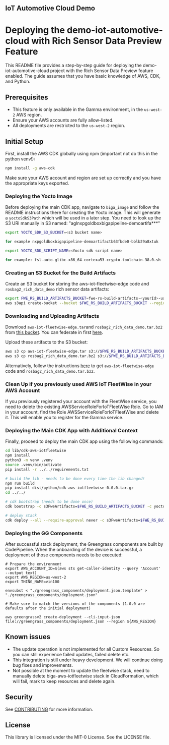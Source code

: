 ## IoT Automotive Cloud Demo

# Deploying the demo-iot-automotive-cloud with Rich Sensor Data Preview Feature

This README file provides a step-by-step guide for deploying the demo-iot-automotive-cloud project with the Rich Sensor Data Preview feature enabled. The guide assumes that you have basic knowledge of AWS, CDK, and Python.

## Prerequisites

- This feature is only available in the Gamma environment, in the `us-west-2` AWS region.
- Ensure your AWS accounts are fully allow-listed.
- All deployments are restricted to the `us-west-2` region.

## Initial Setup

First, install the AWS CDK globally using npm (important not do this in the python venv!):

```bash
npm install -g aws-cdk
```

Make sure your AWS account and region are set up correctly and you have the appropriate keys exported.


### Deploying the Yocto Image

Before deploying the main CDK app, navigate to `biga_image` and follow the README instructions there for creating the Yocto image. This will generate a `yoctoSdkS3Path` which will be used in a later step. You need to look up the S3 URI manually in S3 named: "aglnxpgoldboxbigapipeline-demoartifa***"
```bash
export YOCTO_SDK_S3_BUCKET=<s3 bucket name>

for example nxpgoldboxbigapipeline-demoartifactb63fbde0-bblb29a8xtuk
```

```bash
export YOCTO_SDK_SCRIPT_NAME=<Yocto sdk script name> 

for example: fsl-auto-glibc-x86_64-cortexa53-crypto-toolchain-38.0.sh
```

### Creating an S3 Bucket for the Build Artifacts

Create an S3 bucket for storing the aws-iot-fleetwise-edge code and `rosbag2_rich_data_demo` rich sensor data artifacts:

```bash
export FWE_RS_BUILD_ARTIFACTS_BUCKET=fwe-rs-build-artifacts-<yourId>-us-west-2
aws s3api create-bucket --bucket $FWE_RS_BUILD_ARTIFACTS_BUCKET --region us-west-2 --create-bucket-configuration LocationConstraint=us-west-2
```

### Downloading and Uploading Artifacts

Download `aws-iot-fleetwise-edge.tar`and `rosbag2_rich_data_demo.tar.bz2` from [this bucket](https://s3.console.aws.amazon.com/s3/buckets/fwe-rs-build-artifacts-us-west-2?region=us-west-2&tab=objects#).
You can federate in first [here](https://isengard.amazon.com/federate?account=920355565112&role=Admin).

Upload these artifacts to the S3 bucket:

```bash
aws s3 cp aws-iot-fleetwise-edge.tar s3://$FWE_RS_BUILD_ARTIFACTS_BUCKET
aws s3 cp rosbag2_rich_data_demo.tar.bz2 s3://$FWE_RS_BUILD_ARTIFACTS_BUCKET
```

Alternatively, follow the instructions [here](https://gitlab.aws.dev/aws-iot-automotive/IoTAutobahnVehicleAgent/-/blob/mainline/docs/vision-system-data/vision-system-data-demo.md#obtain-the-fwe-code-for-vision-system-data) to get `aws-iot-fleetwise-edge` code and `rosbag2_rich_data_demo.tar.bz2`.


### Clean Up if you previously used AWS IoT FleetWise in your AWS Account

If you previously registered your account with the FleetWise service, you need to delete the existing AWSServiceRoleForIoTFleetWise Role. Go to IAM in your account, find the Role AWSServiceRoleForIoTFleetWise and delete it. This will enable you to register for the Gamma service.

### Deploying the Main CDK App with Additional Context

Finally, proceed to deploy the main CDK app using the following commands:

```bash
cd lib/cdk-aws-iotfleetwise
npm install
python3 -m venv .venv
source .venv/bin/activate
pip install -r ../../requirements.txt

# build the lib - needs to be done every time the lib changed!
npm run build
pip install dist/python/cdk-aws-iotfleetwise-0.0.0.tar.gz
cd ../../

# cdk bootstrap (needs to be done once)
cdk bootstrap -c s3FweArtifacts=$FWE_RS_BUILD_ARTIFACTS_BUCKET -c yoctoSdkS3Path=$YOCTO_SDK_S3_BUCKET -c yoctoSdkScriptName=$YOCTO_SDK_SCRIPT_NAME

# deploy stack
cdk deploy --all --require-approval never -c s3FweArtifacts=$FWE_RS_BUILD_ARTIFACTS_BUCKET -c yoctoSdkS3Path=$YOCTO_SDK_S3_BUCKET -c yoctoSdkScriptName=$YOCTO_SDK_SCRIPT_NAME
```

### Deploying the GG Components

After successful stack deployment, the Greengrass components are built by CodePipeline. When the onboarding of the device is successful, a deployment of those components needs to be executed:

```
# Prepare the environment
export AWS_ACCOUNT_ID=$(aws sts get-caller-identity --query 'Account' --output text)
export AWS_REGION=us-west-2
export THING_NAME=vin100

envsubst < "./greengrass_components/deployment.json.template" > "./greengrass_components/deployment.json"

# Make sure to match the versions of the components (1.0.0 are defaults after the initial deployment)

aws greengrassv2 create-deployment --cli-input-json file://greengrass_components/deployment.json --region ${AWS_REGION}
```


## Known issues
- The update operation is not implemented for all Custom Resources. So you can still experience failed updates, failed delete etc.
- This integration is still under heavy development. We will continue doing bug fixes and improvements.
- Not possible at the moment to update the fleetwise stack, need to manually delete biga-aws-iotfleetwise stack in CloudFormation, which will fail, mark to keep resources and delete again.

## Security

See [CONTRIBUTING](CONTRIBUTING.md#security-issue-notifications) for more information.

## License

This library is licensed under the MIT-0 License. See the LICENSE file.

